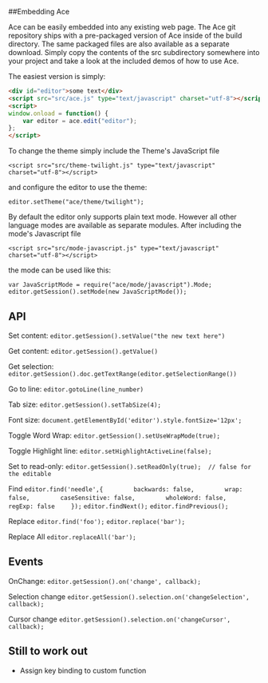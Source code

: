 ##Embedding Ace

Ace can be easily embedded into any existing web page. The Ace git repository ships with a pre-packaged version of Ace inside of the build directory. The same packaged files are also available as a separate download. Simply copy the contents of the src subdirectory somewhere into your project and take a look at the included demos of how to use Ace.

The easiest version is simply:

```html
<div id="editor">some text</div>
<script src="src/ace.js" type="text/javascript" charset="utf-8"></script>
<script>
window.onload = function() {
    var editor = ace.edit("editor");
};
</script>
```

To change the theme simply include the Theme's JavaScript file

`<script src="src/theme-twilight.js" type="text/javascript" charset="utf-8"></script>`

and configure the editor to use the theme:

`editor.setTheme("ace/theme/twilight");`


By default the editor only supports plain text mode. However all other language modes are available as separate modules. After including the mode's Javascript file

`<script src="src/mode-javascript.js" type="text/javascript" charset="utf-8"></script>`

the mode can be used like this:

`var JavaScriptMode = require("ace/mode/javascript").Mode;
editor.getSession().setMode(new JavaScriptMode());`

## API
Set content:
`editor.getSession().setValue("the new text here")`

Get content:
`editor.getSession().getValue()`

Get selection:
`editor.getSession().doc.getTextRange(editor.getSelectionRange())`

Go to line:
`editor.gotoLine(line_number)`

Tab size:
`editor.getSession().setTabSize(4);`

Font size:
`document.getElementById('editor').style.fontSize='12px';`

Toggle Word Wrap:
`editor.getSession().setUseWrapMode(true);`

Toggle Highlight line:
`editor.setHighlightActiveLine(false);`

Set to read-only:
`editor.getSession().setReadOnly(true);  // false for the editable` 


Find
`editor.find('needle',{`
`        backwards: false,`
`        wrap: false,`
`        caseSensitive: false,`
`        wholeWord: false,`
`        regExp: false`
`    });`
`editor.findNext();`
`editor.findPrevious();`

Replace
`editor.find('foo');`
`editor.replace('bar');`

Replace All
`editor.replaceAll('bar');`

## Events
OnChange:
`editor.getSession().on('change', callback);`

Selection change
`editor.getSession().selection.on('changeSelection', callback);`

Cursor change
`editor.getSession().selection.on('changeCursor', callback);`

## Still to work out
* Assign key binding to custom function